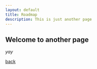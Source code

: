 ```yaml
---
layout: default
title: Roadmap
description: This is just another page
---
```


## Welcome to another page

_yay_

[back](./)
